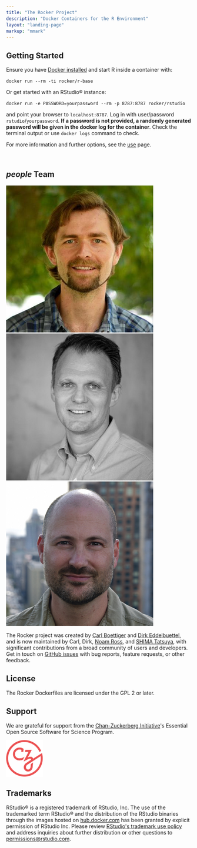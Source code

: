 ```yaml
---
title: "The Rocker Project"
description: "Docker Containers for the R Environment"
layout: "landing-page"
markup: "mmark"
---
```



## <i class="fa fa-rocket"></i> Getting Started ##

Ensure you have [Docker installed](https://docs.docker.com/installation/) and start R inside a container with:

```
docker run --rm -ti rocker/r-base
```

Or get started with an RStudio® instance:

```
docker run -e PASSWORD=yourpassword --rm -p 8787:8787 rocker/rstudio
```

and point your browser to `localhost:8787`.  Log in with user/password `rstudio`/`yourpassword`.
**If a password is not provided, a randomly generated password will be given in the docker log for the container**.  Check the terminal output or use `docker logs` command to check.  

For more information and further options, see the [use](/use) page.

&nbsp;
<h2> <i class="material-icons">people</i> Team </h2>
<div class = "row">
<div class="col-md-4">
<a href="https://twitter.com/cboettig"><img class="img-circle img-raised img-responsive center-block" src="/img/cboettig.jpg"/></a>
</div>
<div class="col-md-4">
<a href="https://twitter.com/eddelbuettel"><img class="img-circle img-raised img-responsive center-block" src="/img/edd.jpg"/></a>
</div>
<div class="col-md-4">
<a href="https://twitter.com/noamross"><img class="img-circle img-raised img-responsive center-block" src="/img/noamross.jpg"/></a>
</div>
</div>

The Rocker project was created by <a href="https://twitter.com/cboettig">Carl Boettiger</a> and <a href="https://twitter.com/eddelbuettel">Dirk Eddelbuettel</a>, and is now maintained by Carl, Dirk, <a href="https://twitter.com/noamross">Noam Ross</a>, and <a href="https://twitter.com/eitsupi">SHIMA Tatsuya</a>, with significant contributions from a broad community of users and developers. Get in touch on [GitHub issues](https://github.com/rocker-org/rocker/issues) with bug reports, feature requests, or other feedback.


## <i class="fa fa-balance-scale"></i> License ##

The Rocker Dockerfiles are licensed under the GPL 2 or later.

## <i class="fa fa-handshake-o"></i> Support ##

We are grateful for support from the <a href="https://chanzuckerberg.com/">Chan-Zuckerberg Initiative</a>'s Essential Open Source Software for Science Program.

 <a href="https://chanzuckerberg.com/"><img style="max-width:100px;" class="img-responsive center-block" src="/img/czi-logo.png"/></a>

##  <i class="fa fa-trademark"></i> Trademarks ##

RStudio® is a registered trademark of RStudio, Inc.  The use of the trademarked term RStudio® and the distribution of the RStudio binaries through the images hosted on [hub.docker.com](https://registry.hub.docker.com/) has been granted by explicit permission of RStudio Inc.  Please review [RStudio's trademark use policy](http://www.rstudio.com/about/trademark/) and address inquiries about further distribution or other questions to [permissions@rstudio.com](emailto:permissions@rstudio.com).


